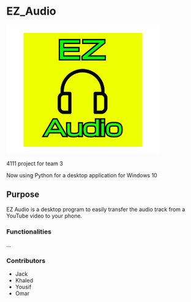 # EZ_Audio

![EZ Audio - Logo](/images/EZ_audio_logo.png)

4111 project for team 3

Now using Python for a desktop application for Windows 10



<h2> Purpose </h2>
EZ Audio is a desktop program to easily transfer the audio track from a YouTube video to your phone.

<h3>  Functionalities </h3>
...

<h3> Contributors </h3>

* Jack
* Khaled
* Yousif
* Omar
